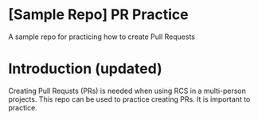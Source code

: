 # [Sample Repo] PR Practice
A sample repo for practicing how to create Pull Requests


# Introduction (updated)
Creating Pull Requsts (PRs) is needed when using RCS in a multi-person projects.
This repo can be used to practice creating PRs. It is important to practice.